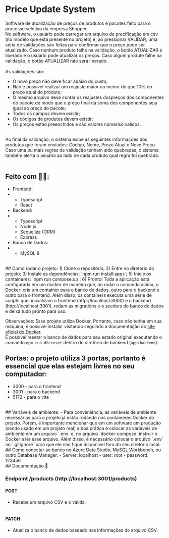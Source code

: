 # Price Update System
Software de atualização de preços de produtos e pacotes feito para o processo seletivo da empresa Shopper.<br>
No software, o usuário pode carregar um arquivo de precificação em csv (no modelo que está presente no projeto) e, ao pressionar VALIDAR, uma séria de validações são feitas para confirmar que o preço pode ser atualizado.
Caso nenhum produto falhe na validação, o botão ATUALIZAR é liberado e o usuário pode atualizar os preços.
Caso algum produte falhe na validação, o botão ATUALIZAR não será liberado.<br><br>
As validações são:
- O novo preço não deve ficar abaixo do custo;
- Não é possível realizar um reajuste maior ou menor do que 10% do preço atual do produto;
- O mesmo arquivo deve contar os reajustes dospreços dos componentes do pacote de modo que o preço final da soma dos componentes seja igual ao preço do pacote;
- Todos os campos devem existir;
- Os códigos de produtos devem existir;
- Os preços estão preenchidos e são valores númeriso validos.
<br>
Ao final da validação, o sistema exibe as seguintes informações dos produtos que foram enviados: Código, Nome, Preço Atual e Novo Preço.<br>
Caso uma ou mais regras de validação tenham sido quebradas, o sistema também alerta o usuário ao lado de cada produto qual regra foi quebrada.
<br><br>



## Feito com 👨‍💻:
- Frontend:
- - Typescript
  - React
- Backend:
- - Typescript
  - Node.js
  - Sequelize (ORM)
  - Express
- Banco de Dados:
- - MySQL 8

<br>
## Como rodar o projeto:
1)  Clone o repositório;
2)  Entre no diretório do projeto;
3)  Instale as dependências: `npm run install:apps`;
5)  Inicie os containeres: `npm run compose:up`;
6)  Pronto! Toda a aplicação está configurada em um docker de maneira que, ao rodar o comando acima, o Docker: cria um container para o banco de dados, outro para o backend e outro para o frontend. Além disso, os containers executa uma série de scripts que: inicializam o frontend (http://localhost:3000) e o backend (http://localhost:3001), rodam as migrations e o seeders do banco de dados e deixa tudo pronto para uso.

Observações:
Esse projeto utiliza Docker. Portanto, caso não tenha em sua máquina, é possível instalar visitando seguindo a documentação do [site oficial do Docker](https://docs.docker.com/engine/install/).<br>
É possível resetar o banco de dados para seu estado original executando o comando `npm run db:reset` dentro do diretório de backend (`app/backend`).

## Portas: o projeto utiliza 3 portas, portanto é essencial que elas estejam livres no seu computador:
- 3000 - para o frontend
- 3001 - para o backend
- 5173 - para o vite

<br>
## Variáveis de ambiente:
- Para conveniência, as variáveis de ambiente necessárias para o projeto já estão rodando nos containeres Docker do projeto. Porém, é importante mencionar que em um software em produção (sendo usado em um projeto real) a boa prática é colocar as variáveis de ambiente em um arquivo `.env` e, no arquivo `docker-compose` instruir o Docker a ler esse arquivo. Além disso, é necessário colocar o arquivo `.env` no `.gitignore` para que ele não fique disponível fora do seu diretório local.

<br>
## Como conectar ao banco no Azure Data Studio, MySQL Workbench, ou outro Database Manager:
- Server: localhost
- user: root
- password: 123456

<br>
## Documentação 📑

### Endpoint /products (http://localhost:3001/products)
#### POST
- Recebe um arquivo CSV e o valida.
<br><br>
#### PATCH
- Atualiza o banco de dados baseado nas informações do arquivo CSV.
